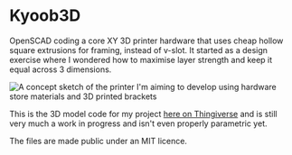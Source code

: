 # Kyoob3D
OpenSCAD coding a core XY 3D printer hardware that uses cheap hollow square extrusions for framing, instead of v-slot. It started as a design exercise where I wondered how to maximise layer strength and keep it equal across 3 dimensions.

![A concept sketch of the printer I'm aiming to develop using hardware store materials and 3D printed brackets](https://cdn.thingiverse.com/assets/d7/aa/24/fe/a3/large_display_dcecd085-634d-4138-a971-d70902f98890.png)

This is the 3D model code for my project [here on Thingiverse](https://www.thingiverse.com/thing:6731282) and is still very much a work in progress and isn't even properly parametric yet.

The files are made public under an MIT licence.

